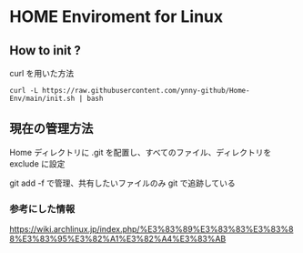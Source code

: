 # HOME Enviroment for Linux

## How to init ?
curl を用いた方法
```
curl -L https://raw.githubusercontent.com/ynny-github/Home-Env/main/init.sh | bash
```

## 現在の管理方法
Home ディレクトリに .git を配置し、すべてのファイル、ディレクトリを exclude に設定

git add -f で管理、共有したいファイルのみ git で追跡している

### 参考にした情報
https://wiki.archlinux.jp/index.php/%E3%83%89%E3%83%83%E3%83%88%E3%83%95%E3%82%A1%E3%82%A4%E3%83%AB